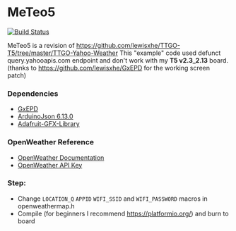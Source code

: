 # MeTeo5
[![Build Status](https://travis-ci.org/autoscatto/MeTeo5.svg?branch=develop)](https://travis-ci.org/autoscatto/MeTeo5)

MeTeo5 is a revision of https://github.com/lewisxhe/TTGO-T5/tree/master/TTGO-Yahoo-Weather
This "example" code used defunct query.yahooapis.com endpoint and don't work with my **T5 v2.3_2.13** board. (thanks to https://github.com/lewisxhe/GxEPD for the working screen patch)


### Dependencies
* [GxEPD](https://github.com/lewisxhe/GxEPD)
* [ArduinoJson 6.13.0](https://github.com/bblanchon/ArduinoJson)
* [Adafruit-GFX-Library](https://github.com/adafruit/Adafruit-GFX-Library)

### OpenWeather Reference
- [OpenWeather Documentation](https://openweathermap.org/current)
- [OpenWeather API Key](https://openweathermap.org/appid)

### Step:
- Change `LOCATION_Q` `APPID` `WIFI_SSID` and `WIFI_PASSWORD` macros in openweathermap.h
- Compile (for beginners I recommend https://platformio.org/) and burn to board
